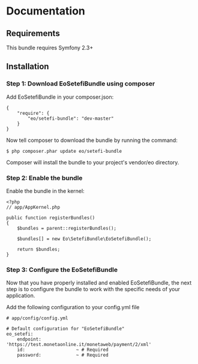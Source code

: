 # Documentation

## Requirements

This bundle requires Symfony 2.3+

## Installation

### Step 1: Download EoSetefiBundle using composer

Add EoSetefiBundle in your composer.json:

```
{
    "require": {
        "eo/setefi-bundle": "dev-master"
    }
}
```

Now tell composer to download the bundle by running the command:
```
$ php composer.phar update eo/setefi-bundle
```
Composer will install the bundle to your project's vendor/eo directory.

### Step 2: Enable the bundle

Enable the bundle in the kernel:

```
<?php
// app/AppKernel.php

public function registerBundles()
{
    $bundles = parent::registerBundles();

    $bundles[] = new Eo\SetefiBundle\EoSetefiBundle();

    return $bundles;
}
```

### Step 3: Configure the EoSetefiBundle

Now that you have properly installed and enabled EoSetefiBundle, the next step is to configure the bundle to work with the specific needs of your application.

Add the following configuration to your config.yml file
```
# app/config/config.yml

# Default configuration for "EoSetefiBundle"
eo_setefi:
    endpoint:             'https://test.monetaonline.it/monetaweb/payment/2/xml'
    id:                   ~ # Required
    password:             ~ # Required

```
